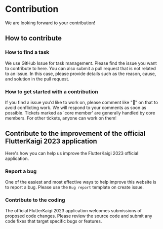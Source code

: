 # Contribution

We are looking forward to your contribution!

## How to contribute

### How to find a task

We use GitHub Issue for task management. Please find the issue you want to contribute to here. You can also submit a pull request that is not related to an issue. In this case, please provide details such as the reason, cause, and solution in the pull request.

### How to get started with a contribution

If you find a issue you'd like to work on, please comment like "🙋" on that to avoid conflicting work. We will respond to your comments as soon as possible. Tickets marked as `core member' are generally handled by core members. For other tickets, anyone can work on them!

## Contribute to the improvement of the official FlutterKaigi 2023 application

Here's how you can help us improve the FlutterKaigi 2023 official application.

### Report a bug

One of the easiest and most effective ways to help improve this website is to report a bug.
Please use the `Bug report` template on create issue.

### Contribute to the coding

The official FlutterKaigi 2023 application welcomes submissions of proposed code changes. Please review the source code and submit any code fixes that target specific bugs or features.
